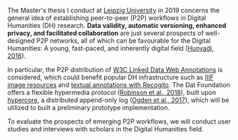 The Master's thesis I conduct at [Leipzig University](https://www.uni-leipzig.de/) in 2019 concerns the general idea of establishing peer-to-peer (P2P) workflows in Digital Humanities (DH) research. **Data validity, automatic versioning, enhanced privacy, and facilitated collaboration** are just several prospects of well-designed P2P networks, all of which can be favourable for the Digital Humanities: A young, fast-paced, and inherently digital field ([Hunyadi, 2016](https://www.taylorfrancis.com/books/e/9781315572659/chapters/10.4324/9781315572659-10)).

In particular, the P2P distribution of [W3C Linked Data Web Annotations](https://www.w3.org/TR/annotation-model/) is considered, which could benefit popular DH infrastructure such as [IIIF image resources](https://iiif.io/) and [textual annotations with Recogito](https://recogito.pelagios.org/). The Dat Foundation offers a flexible hypermedia protocol ([Robinson et al., 2018](https://www.nature.com/articles/sdata2018221.pdf)), built upon [hypercore](https://github.com/mafintosh/hypercore), a distributed append-only log ([Ogden et al., 2017](https://github.com/datprotocol/whitepaper/blob/master/dat-paper.pdf)), which will be utilized to built a preliminary prototype implementation.

To evaluate the prospects of emerging P2P workflows, we will conduct user studies and interviews with scholars in the Digital Humanities field.
